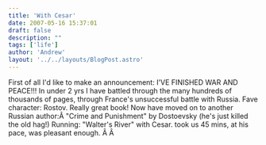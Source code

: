```yaml
---
title: 'With Cesar'
date: 2007-05-16 15:37:01
draft: false
description: ""
tags: ['life']
author: 'Andrew'
layout: '../../layouts/BlogPost.astro'
---
```


First of all I'd like to make an announcement: I'VE FINISHED WAR AND PEACE!!! In under 2 yrs I have battled through the many hundreds of thousands of pages, through France's unsuccessful battle with Russia. Fave character: Rostov. Really great book! Now have moved on to another Russian author:Â "Crime and Punishment" by Dostoevsky (he's just killed the old hag!) Running: "Walter's River" with Cesar. took us 45 mins, at his pace, was pleasant enough. Â Â
